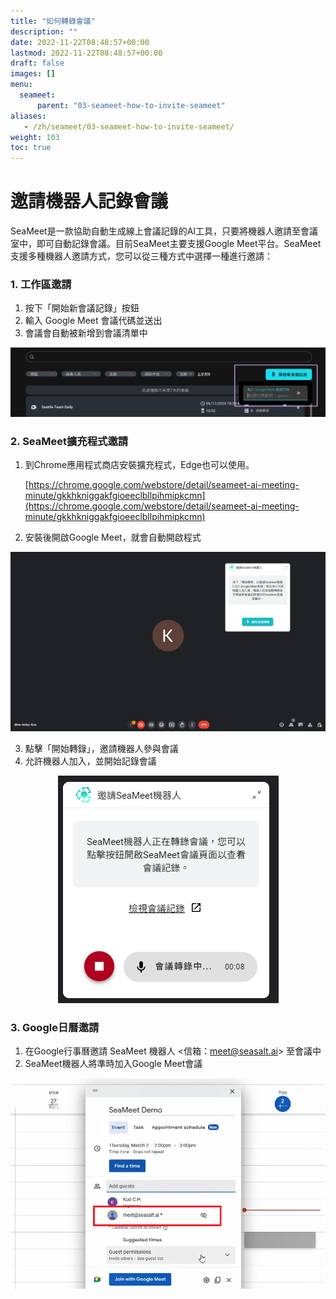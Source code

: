 ```yaml
---
title: "如何轉錄會議"
description: ""
date: 2022-11-22T08:48:57+00:00
lastmod: 2022-11-22T08:48:57+00:00
draft: false
images: []
menu:
  seameet:
      parent: "03-seameet-how-to-invite-seameet"
aliases:
   - /zh/seameet/03-seameet-how-to-invite-seameet/
weight: 103
toc: true
---
```


# 邀請機器人記錄會議

SeaMeet是一款協助自動生成線上會議記錄的AI工具，只要將機器人邀請至會議室中，即可自動記錄會議。目前SeaMeet主要支援Google Meet平台。SeaMeet支援多種機器人邀請方式，您可以從三種方式中選擇一種進行邀請：

### 1. 工作區邀請

1. 按下「開始新會議記錄」按鈕
2. 輸入 Google Meet 會議代碼並送出
3. 會議會自動被新增到會議清單中

<center>
<img src="/images/seameet-zh/SeaMeet工作區邀請.png" alt="SeaMeet工作區邀請"/>
</center>

### 2. SeaMeet擴充程式邀請

1. 到Chrome應用程式商店安裝擴充程式，Edge也可以使用。

    [https://chrome.google.com/webstore/detail/seameet-ai-meeting-minute/gkkhkniggakfgioeeclbllpihmipkcmn](https://chrome.google.com/webstore/detail/seameet-ai-meeting-minute/gkkhkniggakfgioeeclbllpihmipkcmn)

2. 安裝後開啟Google Meet，就會自動開啟程式

<center>
<img src="/images/seameet-zh/SeaMeet Chrome Extension邀請.png" alt="SeaMeet Chrome Extension邀請"/>
</center>

3. 點擊「開始轉錄」，邀請機器人參與會議
4. 允許機器人加入，並開始記錄會議

<center>
<img src="/images/seameet-zh/Chrome Extension轉錄中.png" alt="Chrome Extension轉錄中"/>
</center>

### 3. Google日曆邀請
1. 在Google行事曆邀請 SeaMeet 機器人 <信箱：meet@seasalt.ai> 至會議中
2. SeaMeet機器人將準時加入Google Meet會議

<center>
<img src="/images/seameet-zh/Google日曆邀請SeaMeet.png" alt="Google日曆邀請SeaMeet"/>
</center>